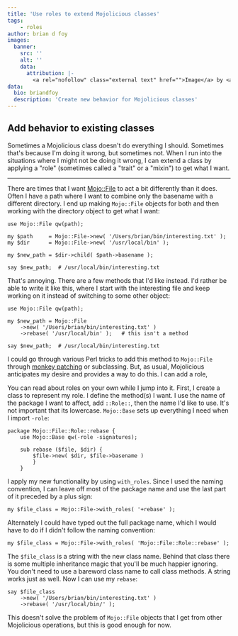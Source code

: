 ```yaml
---
title: 'Use roles to extend Mojolicious classes'
tags:
    - roles
author: brian d foy
images:
  banner:
    src: ''
    alt: ''
    data:
      attribution: |-
        <a rel="nofollow" class="external text" href="">Image</a> by <a href=""></a> <a href="https://creativecommons.org/licenses/by-sa/2.0" title="Creative Commons Attribution-Share Alike 2.0">CC BY-SA 2.0</a>
data:
  bio: briandfoy
  description: 'Create new behavior for Mojolicious classes'
---
```


## Add behavior to existing classes

Sometimes a Mojolicious class doesn't do everything I should.
Sometimes that's because I'm doing it wrong, but sometimes not. When I
run into the situations where I might not be doing it wrong, I can
extend a class by applying a "role" (sometimes called a "trait" or a
"mixin") to get what I want.

---

There are times that I want
[Mojo::File](https://mojolicious.org/perldoc/Mojo/File) to act a bit
differently than it does. Often I have a path where I want to combine
only the basename with a different directory. I end up making `Mojo::File`
objects for both and then working with the directory object to get what I want:

	use Mojo::File qw(path);

	my $path     = Mojo::File->new( '/Users/brian/bin/interesting.txt' );
	my $dir      = Mojo::File->new( '/usr/local/bin' );

	my $new_path = $dir->child( $path->basename );

	say $new_path;  # /usr/local/bin/interesting.txt

That's annoying. There are a few methods that I'd like instead. I'd rather
be able to write it like this, where I start with the interesting file and keep
working on it instead of switching to some other object:

	use Mojo::File qw(path);

	my $new_path = Mojo::File
		->new( '/Users/brian/bin/interesting.txt' )
		->rebase( '/usr/local/bin' );   # this isn't a method

	say $new_path;  # /usr/local/bin/interesting.txt

I could go through various Perl tricks to add this method to
`Mojo::File` through [monkey
patching](https://mojolicious.org/perldoc/Mojo/Util#monkey_patch) or
subclassing. But, as usual, Mojolicious anticipates my desire and
provides a way to do this. I can add a role,

You can read about roles on your own while I jump into it. First, I
create a class to represent my role. I define the method(s) I want. I
use the name of the package I want to affect, add `::Role::`, then the
name I'd like to use. It's not important that its lowercase. `Mojo::Base`
sets up everything I need when I import `-role`:

	package Mojo::File::Role::rebase {
		use Mojo::Base qw(-role -signatures);

		sub rebase ($file, $dir) {
			$file->new( $dir, $file->basename )
			}
		}

I apply my new functionality by using `with_roles`. Since I used the
naming convention, I can leave off most of the package name and use
the last part of it preceded by a plus sign:

	my $file_class = Mojo::File->with_roles( '+rebase' );

Alternately I could have typed out the full package name, which I
would have to do if I didn't follow the naming convention:

	my $file_class = Mojo::File->with_roles( 'Mojo::File::Role::rebase' );

The `$file_class` is a string with the new class name. Behind that
class there is some multiple inheritance magic that you'll be much
happier ignoring. You don't need to use a bareword class name to call
class methods. A string works just as well. Now I can use my `rebase`:

	say $file_class
		->new( '/Users/brian/bin/interesting.txt' )
		->rebase( '/usr/local/bin/' );

This doesn't solve the problem of `Mojo::File` objects that I get from other
Mojolicious operations, but this is good enough for now.

